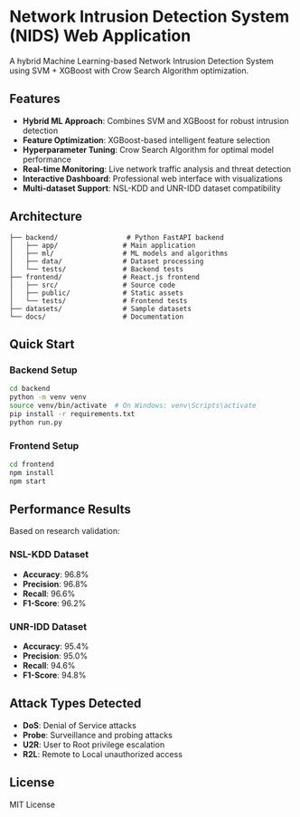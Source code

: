# Network Intrusion Detection System (NIDS) Web Application

A hybrid Machine Learning-based Network Intrusion Detection System using SVM + XGBoost with Crow Search Algorithm optimization.

## Features

- **Hybrid ML Approach**: Combines SVM and XGBoost for robust intrusion detection
- **Feature Optimization**: XGBoost-based intelligent feature selection
- **Hyperparameter Tuning**: Crow Search Algorithm for optimal model performance
- **Real-time Monitoring**: Live network traffic analysis and threat detection
- **Interactive Dashboard**: Professional web interface with visualizations
- **Multi-dataset Support**: NSL-KDD and UNR-IDD dataset compatibility

## Architecture

```
├── backend/                 # Python FastAPI backend
│   ├── app/                # Main application
│   ├── ml/                 # ML models and algorithms
│   ├── data/               # Dataset processing
│   └── tests/              # Backend tests
├── frontend/               # React.js frontend
│   ├── src/                # Source code
│   ├── public/             # Static assets
│   └── tests/              # Frontend tests
├── datasets/               # Sample datasets
└── docs/                   # Documentation
```

## Quick Start

### Backend Setup
```bash
cd backend
python -m venv venv
source venv/bin/activate  # On Windows: venv\Scripts\activate
pip install -r requirements.txt
python run.py
```

### Frontend Setup
```bash
cd frontend
npm install
npm start
```

## Performance Results

Based on research validation:

### NSL-KDD Dataset
- **Accuracy**: 96.8%
- **Precision**: 96.8%
- **Recall**: 96.6%
- **F1-Score**: 96.2%

### UNR-IDD Dataset
- **Accuracy**: 95.4%
- **Precision**: 95.0%
- **Recall**: 94.6%
- **F1-Score**: 94.8%

## Attack Types Detected

- **DoS**: Denial of Service attacks
- **Probe**: Surveillance and probing attacks
- **U2R**: User to Root privilege escalation
- **R2L**: Remote to Local unauthorized access

## License

MIT License
